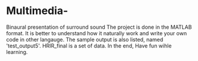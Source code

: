 # Multimedia-
Binaural presentation of surround sound
The project is done in the MATLAB format. It is better to understand how it naturally work and write your own code in other langauge. The sample output is also listed, named 'test_output5'. HRIR_final is a set of data. In the end, Have fun wihle learning.
